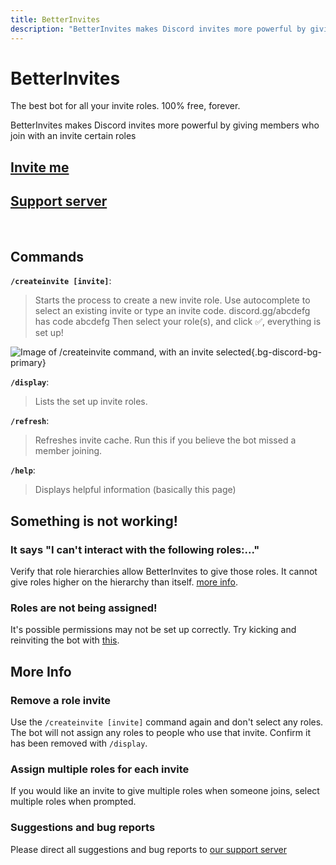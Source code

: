 ```yaml
---
title: BetterInvites
description: "BetterInvites makes Discord invites more powerful by giving members who join with an invite certain roles"
---
```


# BetterInvites

<div class="text-xl">The best bot for all your invite roles. 100% free, forever.</div>

BetterInvites makes Discord invites more powerful by giving members who join with an invite certain roles

## [Invite me](https://thymedev.github.io/invite/betterinvites)
## [Support server](https://thymedev.github.io/discord.html)

<br />

## Commands
**`/createinvite [invite]`**: 
>Starts the process to create a new invite role.
>Use autocomplete to select an existing invite or type an invite code. discord.gg/abcdefg has code abcdefg
>Then select your role(s), and click ✅, everything is set up!

![Image of /createinvite command, with an invite selected](https://i.gyazo.com/4191f8619c91a1a76d23623b4f5e709c.png){.bg-discord-bg-primary}

**`/display`**:
>Lists the set up invite roles.

**`/refresh`**:
>Refreshes invite cache. Run this if you believe the bot missed a member joining.

**`/help`**:
>Displays helpful information (basically this page)

## Something is not working!
### It says "I can't interact with the following roles:..."
Verify that role hierarchies allow BetterInvites to give those roles. It cannot give roles higher on the hierarchy than itself. [more info](https://support.discord.com/hc/en-us/articles/214836687-Role-Management-101).

### Roles are not being assigned!
It's possible permissions may not be set up correctly. Try kicking and reinviting the bot with [this](https://thymedev.github.io/invite/betterinvites).

## More Info
### Remove a role invite
Use the `/createinvite [invite]` command again and don't select any roles. The bot will not assign any roles to people who use that invite.
Confirm it has been removed with `/display`.

### Assign multiple roles for each invite
If you would like an invite to give multiple roles when someone joins, select multiple roles when prompted.

### Suggestions and bug reports
Please direct all suggestions and bug reports to [our support server](https://thymedev.github.io/discord.html)
